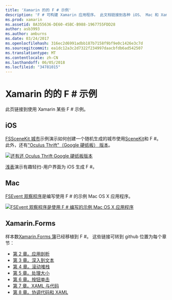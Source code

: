 ```yaml
---
title: 'Xamarin 的的 F # 示例'
description: 'F # 可构建 Xamarin 应用程序。 此文档链接到各种 iOS、 Mac 和 Xamarin.Forms 示例编写 F # 中的 Xamarin 应用程序项目。'
ms.prod: xamarin
ms.assetid: 8A355636-DE60-45BC-B988-1967755FDD28
author: asb3993
ms.author: amburns
ms.date: 03/24/2017
ms.openlocfilehash: 316ec2d6991adbb187b7158f9bf9e0c1426e3c7d
ms.sourcegitcommit: ea1dc12a3c2d7322f234997daacbfdb6ad542507
ms.translationtype: MT
ms.contentlocale: zh-CN
ms.lasthandoff: 06/05/2018
ms.locfileid: "34781015"
---
```

# <a name="f-samples-for-xamarin"></a>Xamarin 的的 F # 示例

此页链接到使用 Xamarin 某些 F # 示例。

## <a name="ios"></a>iOS

[FSSceneKit 城市](https://developer.xamarin.com/samples/monotouch/ios8/FSSceneKit/)示例演示如何创建一个随机生成的城市使用[SceneKit](https://developer.xamarin.com/api/namespace/SceneKit/)和 F #。 此外，还有["Oculus Thrift"（Google 硬纸板） 版本](https://developer.xamarin.com/samples/monotouch/ios8/SceneKitFSharp/)。

[![](samples-images/fxscenekit-sml.png "还有还 Oculus Thrift Google 硬纸板版本")](samples-images/fxscenekit.png#lightbox)

[浅表](https://github.com/dvdsgl/shallow)演示有趣轻扫-用户界面为 iOS 生成 F #。

## <a name="mac"></a>Mac

[FSEvent 观察程序](https://developer.xamarin.com/samples/mac/FSEvents/)是编写使用 F # 的示例 Mac OS X 应用程序。

[![](samples-images/fsevents-sml.png "FSEvent 观察程序是使用 F # 编写的示例 Mac OS X 应用程序")](samples-images/fsevents.png#lightbox)

## <a name="xamarinforms"></a>Xamarin.Forms

样本数[Xamarin.Forms 簿](~/xamarin-forms/creating-mobile-apps-xamarin-forms/index.md)已经移植到 F #。 这些链接可转到 github 位置为每个章节：

- [第 2 章。应用剖析](https://github.com/xamarin/xamarin-forms-book-samples/tree/master/Chapter02/FS)
- [第 3 章。深入到文本](https://github.com/xamarin/xamarin-forms-book-samples/tree/master/Chapter03/FS)
- [第 4 章。滚动堆栈](https://github.com/xamarin/xamarin-forms-book-samples/tree/master/Chapter04/FS)
- [第 5 章。处理大小](https://github.com/xamarin/xamarin-forms-book-samples/tree/master/Chapter05/FS)
- [第 6 章。按钮单击](https://github.com/xamarin/xamarin-forms-book-samples/tree/master/Chapter06/FS)
- [第 7 章。XAML 与代码](https://github.com/xamarin/xamarin-forms-book-samples/tree/master/Chapter07/FS/CodePlusXaml)
- [第 8 章。协调代码和 XAML](https://github.com/xamarin/xamarin-forms-book-samples/tree/master/Chapter08/FS/XamlKeypad)

